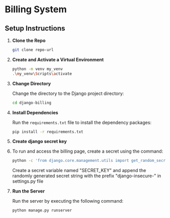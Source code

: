 # Billing System

## Setup Instructions

1. **Clone the Repo**

   ```bash
   git clone repo-url
   ```

2. **Create and Activate a Virtual Environment**

   ```bash
   python -m venv my_venv
   .\my_venv\Scripts\activate
   ```

3. **Change Directory**

   Change the directory to the Django project directory:
   
   ```bash
   cd django-billing
   ```

4. **Install Dependencies**

   Run the `requirements.txt` file to install the dependency packages:
   
   ```bash
   pip install -r requirements.txt
   ```

5. **Create django secret key**
6. 
   To run and access the billing page, create a secret using the command:
   
   ```bash
   python -c 'from django.core.management.utils import get_random_secret_key; print(get_random_secret_key())'
   ```
   
   Create a secret variable named "SECRET_KEY" and append the randomly generated secret string with the prefix "django-insecure-" in settings.py file
   

7. **Run the Server**

   Run the server by executing the following command:
   
   ```bash
   python manage.py runserver
   ```
